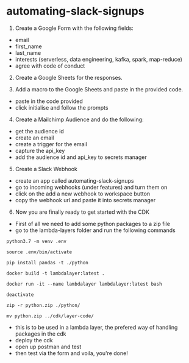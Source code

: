 # automating-slack-signups

1. Create a Google Form with the following fields:

- email
- first_name
- last_name
- interests (serverless, data engineering, kafka, spark, map-reduce)
- agree with code of conduct

2. Create a Google Sheets for the responses.

3. Add a macro to the Google Sheets and paste in the provided code.

- paste in the code provided
- click initialise and follow the prompts

4. Create a Mailchimp Audience and do the following:

- get the audience id
- create an email
- create a trigger for the email
- capture the api_key
- add the audience id and api_key to secrets manager

5. Create a Slack Webhook

- create an app called automating-slack-signups
- go to incoming webhooks (under features) and turn them on
- click on the add a new webhook to workspace button
- copy the webhook url and paste it into secrets manager

6. Now you are finally ready to get started with the CDK

- First of all we need to add some python packages to a zip file
- go to the lambda-layers folder and run the following commands

```
python3.7 -m venv .env

source .env/bin/activate

pip install pandas -t ./python

docker build -t lambdalayer:latest .

docker run -it --name lambdalayer lambdalayer:latest bash

deactivate

zip -r python.zip ./python/

mv python.zip ../cdk/layer-code/
```

- this is to be used in a lambda layer, the prefered way of handling packages in the cdk
- deploy the cdk
- open up postman and test
- then test via the form and voila, you're done!